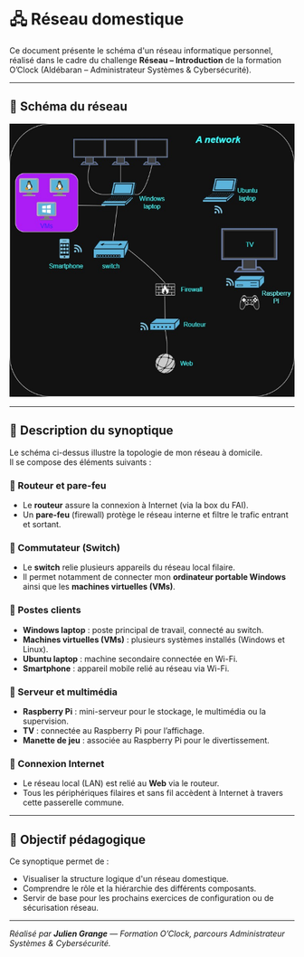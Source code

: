 # 🖧 Réseau domestique

Ce document présente le schéma d'un réseau informatique personnel, réalisé dans le cadre du challenge **Réseau – Introduction** de la formation O’Clock (Aldébaran – Administrateur Systèmes & Cybersécurité).

---

## 📘 Schéma du réseau

![Schéma du réseau domestique](./captures/network.jpg)

---

## 🧩 Description du synoptique

Le schéma ci-dessus illustre la topologie de mon réseau à domicile.  
Il se compose des éléments suivants :

### 🔹 Routeur et pare-feu
- Le **routeur** assure la connexion à Internet (via la box du FAI).  
- Un **pare-feu** (firewall) protège le réseau interne et filtre le trafic entrant et sortant.

### 🔹 Commutateur (Switch)
- Le **switch** relie plusieurs appareils du réseau local filaire.  
- Il permet notamment de connecter mon **ordinateur portable Windows** ainsi que les **machines virtuelles (VMs)**.

### 🔹 Postes clients
- **Windows laptop** : poste principal de travail, connecté au switch.  
- **Machines virtuelles (VMs)** : plusieurs systèmes installés (Windows et Linux).  
- **Ubuntu laptop** : machine secondaire connectée en Wi-Fi.  
- **Smartphone** : appareil mobile relié au réseau via Wi-Fi.

### 🔹 Serveur et multimédia
- **Raspberry Pi** : mini-serveur pour le stockage, le multimédia ou la supervision.  
- **TV** : connectée au Raspberry Pi pour l’affichage.  
- **Manette de jeu** : associée au Raspberry Pi pour le divertissement.

### 🔹 Connexion Internet
- Le réseau local (LAN) est relié au **Web** via le routeur.  
- Tous les périphériques filaires et sans fil accèdent à Internet à travers cette passerelle commune.

---

## 🧠 Objectif pédagogique

Ce synoptique permet de :
- Visualiser la structure logique d'un réseau domestique.  
- Comprendre le rôle et la hiérarchie des différents composants.  
- Servir de base pour les prochains exercices de configuration ou de sécurisation réseau.

---

*Réalisé par **Julien Grange** — Formation O’Clock, parcours Administrateur Systèmes & Cybersécurité.*
